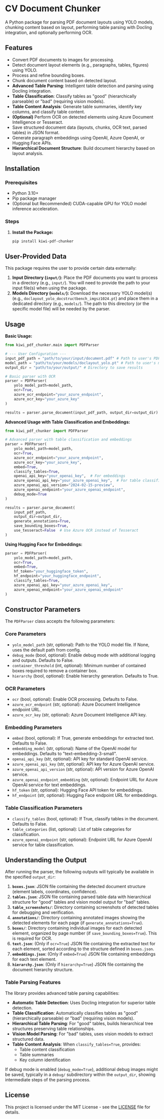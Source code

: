# CV Document Chunker

A Python package for parsing PDF document layouts using YOLO models, chunking content based on layout, performing  table parsing with Docling integration, and optionally performing OCR.

## Features

- Convert PDF documents to images for processing.
- Detect document layout elements (e.g., paragraphs, tables, figures) using YOLO.
- Process and refine bounding boxes.
- Chunk document content based on detected layout.
- **Advanced Table Parsing**: Intelligent table detection and parsing using Docling integration.
- **Table Classification**: Classify tables as "good" (hierarchically parseable) or "bad" (requiring vision models).
- **Table Content Analysis**: Generate table summaries, identify key columns, and classify table content.
- **(Optional)** Perform OCR on detected elements using Azure Document Intelligence or Tesseract.
- Save structured document data (layouts, chunks, OCR text, parsed tables) in JSON format.
- Generate paragraph embeddings using OpenAI, Azure OpenAI, or Hugging Face APIs.
- **Hierarchical Document Structure**: Build document hierarchy based on layout analysis.

## Installation

### Prerequisites

- Python 3.10+
- Pip package manager
- (Optional but Recommended) CUDA-capable GPU for YOLO model inference acceleration.

### Steps

1.  **Install the Package:**
    ```bash
    pip install kiwi-pdf-chunker
    ```

## User-Provided Data

This package requires the user to provide certain data externally:

1.  **Input Directory (`input/`):** Place the PDF documents you want to process in a directory (e.g., `input/`). You will need to provide the path to your input file(s) when using the package.
2.  **Models Directory (`models/`):** Download the necessary YOLO model(s) (e.g., `doclayout_yolo_docstructbench_imgsz1024.pt`) and place them in a dedicated directory (e.g., `models/`). The path to this directory (or the specific model file) will be needed by the parser.

## Usage

**Basic Usage:**

```python
from kiwi_pdf_chunker.main import PDFParser

# --- User Configuration ---
input_pdf_path = "path/to/your/input/document.pdf" # Path to user's PDF
model_path = "path/to/your/models/doclayout_yolo.pt" # Path to user's model
output_dir = "path/to/your/output/" # Directory to save results

# Basic parser with OCR
parser = PDFParser(
    yolo_model_path=model_path,
    ocr=True,
    azure_ocr_endpoint="your_azure_endpoint",
    azure_ocr_key="your_azure_key"
)

results = parser.parse_document(input_pdf_path, output_dir=output_dir)
```

**Advanced Usage with Table Classification and Embeddings:**

```python
from kiwi_pdf_chunker import PDFParser

# Advanced parser with table classification and embeddings
parser = PDFParser(
    yolo_model_path=model_path,
    ocr=True,
    azure_ocr_endpoint="your_azure_endpoint",
    azure_ocr_key="your_azure_key",
    embed=True,
    classify_tables=True,
    openai_api_key="your_openai_key",  # For embeddings
    azure_openai_api_key="your_azure_openai_key",  # For table classification
    azure_openai_api_version="2024-02-15-preview",
    azure_openai_endpoint="your_azure_openai_endpoint",
    debug_mode=True
)

results = parser.parse_document(
    input_pdf_path, 
    output_dir=output_dir,
    generate_annotations=True,
    save_bounding_boxes=True,
    use_tesseract=False  # Use Azure OCR instead of Tesseract
)
```

**Using Hugging Face for Embeddings:**

```python
parser = PDFParser(
    yolo_model_path=model_path,
    ocr=True,
    embed=True,
    hf_token="your_huggingface_token",
    hf_endpoint="your_huggingface_endpoint",
    classify_tables=True,
    azure_openai_api_key="your_azure_openai_key",
    azure_openai_endpoint="your_azure_openai_endpoint"
)
```

## Constructor Parameters

The `PDFParser` class accepts the following parameters:

### Core Parameters
- `yolo_model_path` (str, optional): Path to the YOLO model file. If None, uses the default path from config.
- `debug_mode` (bool, optional): Enable debug mode with additional logging and outputs. Defaults to False.
- `container_threshold` (int, optional): Minimum number of contained boxes required to remove a container box.
- `hierarchy` (bool, optional): Enable hierarchy generation. Defaults to True.

### OCR Parameters
- `ocr` (bool, optional): Enable OCR processing. Defaults to False.
- `azure_ocr_endpoint` (str, optional): Azure Document Intelligence endpoint URL.
- `azure_ocr_key` (str, optional): Azure Document Intelligence API key.

### Embedding Parameters
- `embed` (bool, optional): If True, generate embeddings for extracted text. Defaults to False.
- `embedding_model` (str, optional): Name of the OpenAI model for embeddings. Defaults to "text-embedding-3-small".
- `openai_api_key` (str, optional): API key for standard OpenAI service.
- `azure_openai_api_key` (str, optional): API key for Azure OpenAI service.
- `azure_openai_api_version` (str, optional): API version for Azure OpenAI service.
- `azure_openai_endpoint_embedding` (str, optional): Endpoint URL for Azure OpenAI service for text embeddings.
- `hf_token` (str, optional): Hugging Face API token for embeddings.
- `hf_endpoint` (str, optional): Hugging Face endpoint URL for embeddings.

### Table Classification Parameters
- `classify_tables` (bool, optional): If True, classify tables in the document. Defaults to False.
- `table_categories` (list, optional): List of table categories for classification.
- `azure_openai_endpoint` (str, optional): Endpoint URL for Azure OpenAI service for table classification.

## Understanding the Output

After running the parser, the following outputs will typically be available in the specified `output_dir`:

1.  **`boxes.json`**: JSON file containing the detected document structure (element labels, coordinates, confidence).
2.  **`tables.json`**: JSON file containing parsed table data with hierarchical structure for "good" tables and vision model output for "bad" tables.
3.  **`table_screenshots/`**: Directory containing screenshots of detected tables for debugging and verification.
4.  **`annotations/`**: Directory containing annotated images showing the detected elements for each page (if `generate_annotations=True`).
5.  **`boxes/`**: Directory containing individual images for each detected element, organized by page number (if `save_bounding_boxes=True`). This is required for OCR.
6.  **`text.json`**: (Only if `ocr=True`) JSON file containing the extracted text for each element, sorted according to the structure defined in `boxes.json`.
7.  **`embeddings.json`**: (Only if `embed=True`) JSON file containing embeddings for each text element.
8.  **`hierarchy.json`**: (Only if `hierarchy=True`) JSON file containing the document hierarchy structure.

### Table Parsing Features

The library provides advanced table parsing capabilities:

- **Automatic Table Detection**: Uses Docling integration for superior table detection.
- **Table Classification**: Automatically classifies tables as "good" (hierarchically parseable) or "bad" (requiring vision models).
- **Hierarchical Table Parsing**: For "good" tables, builds hierarchical tree structures preserving table relationships.
- **Vision Model Parsing**: For "bad" tables, uses vision models to extract structured data.
- **Table Content Analysis**: When `classify_tables=True`, provides:
  - Table content classification
  - Table summaries
  - Key column identification

If debug mode is enabled (`debug_mode=True`), additional debug images might be saved, typically in a `debug/` subdirectory within the `output_dir`, showing intermediate steps of the parsing process.

## License

This project is licensed under the MIT License - see the [LICENSE](LICENSE) file for details.